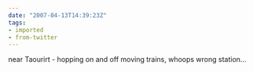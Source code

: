 ```yaml
---
date: "2007-04-13T14:39:23Z"
tags:
- imported
- from-twitter
---
```

near Taourirt - hopping on and off moving trains, whoops wrong station...
